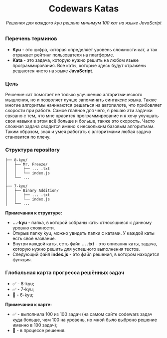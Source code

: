 <h1 align="center">Codewars Katas</h1>
<h6 align="center">Решения для каждого kyu решено минимум 100 кат на языке JavaScript</h6>

### Перечень терминов

+ **Kyu** - это цифра, которая определяет уровень сложности кат, а так отражает рейтинг пользователя на платформе. 
+ **Kata** - это задача, которую нужно решить на любом языке программирования. Все каты, которые здесь будут отражены решаются чисто на языке **JavaScript**.

### Цель

Решение кат помогает не только улучшению алгаритмического мышления, но и позволяет лучше запоминать синтаксис языка. Также многие алгоритмы начинаются решаться на автопилоте, что прибовляет скорости при работе. 
Самое главное для чего, я решаю эти задачки связано с тем, что мне нравится программирование и я хочу улучшать свои навыки в этом всё больше и больше, также это скорость. Часто сложная задача сводится имено к нескольким базовым алгоритмам. Таким образом, зная и умея работать с алгоритмами любая задача становится по плечу.

### Структура repository

```
├── 8-kyu/
│   ├── Mr. Freeze/
│   │   ├── ... .txt
│   │   └── index.js
│   └── ...
│
├── 7-kyu/
│   ├── Binary Addition/
│   │   ├── ... .txt
│   │   └── index.js
│   └── ...
```
**Примечания к структуре:**
+ **...-kyu** - папка, в которой собраны каты относящиеся к данному уровню сложности.
+ Открыв папку kyu, можно увидеть папки с катами. У каждой каты есть своё название.
+ Внутри каждой каты, есть файл **... .txt** - это описания каты, задача, которую нужно решить для успешного выполнения тестов.
+ Следующий файл **index.js** - это файл решения, в котором находится функция.

### Глобальная карта прогресса решённых задач

+ <font style="vertical-align: inherit;">✅</font> - 8-kyu;
+ <font style="vertical-align: inherit;">✅</font> - 7-kyu;
+ <font style="vertical-align: inherit;">🚧</font> - 6-kyu;

**Примечания к карте:**
+ <font style="vertical-align: inherit;">✅</font> - выполнила 100 из 100 задач (на самом сайте codewars задач куда больше, чем 100 на уровень, но мной было выброно решение именно в 100 задач);
+ <font style="vertical-align: inherit;">🚧</font> - в процессе решения.
